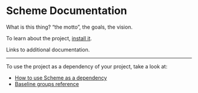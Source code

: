 # Scheme Documentation

What is this thing? “the motto”, the goals, the vision.

To learn about the project, [install it](how-to/how-to-load-in-pharo.md).

Links to additional documentation.

---

To use the project as a dependency of your project, take a look at:

- [How to use Scheme as a dependency](how-to/how-to-use-as-dependency-in-pharo.md)
- [Baseline groups reference](reference/Baseline-groups.md)

